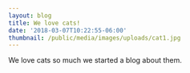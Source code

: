 ```yaml
---
layout: blog
title: We love cats!
date: '2018-03-07T10:22:55-06:00'
thumbnail: /public/media/images/uploads/cat1.jpg
---
```

We love cats so much we started a blog about them.
